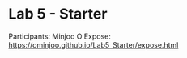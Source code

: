 # Lab 5 - Starter
Participants: Minjoo O
Expose: https://ominjoo.github.io/Lab5_Starter/expose.html
